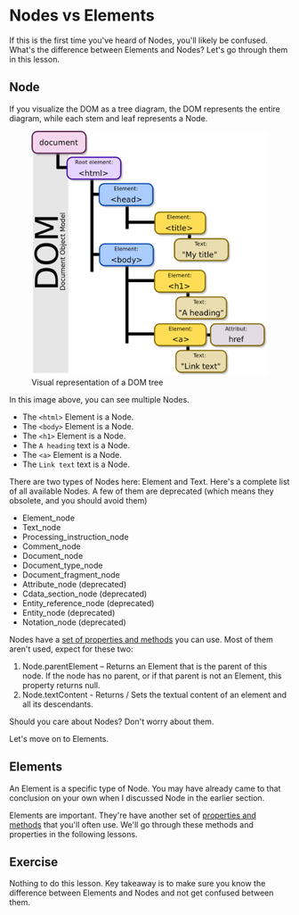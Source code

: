 # Nodes vs Elements

If this is the first time you've heard of Nodes, you'll likely be confused. What's the difference between Elements and Nodes? Let's go through them in this lesson.

## Node

If you visualize the DOM as a tree diagram, the DOM represents the entire diagram, while each stem and leaf represents a Node.

<figure>
  <img src="../../images/dom-basics/node-vs-elem/dom.png" alt="Visual representation of a DOM tree">
  <figcaption>Visual representation of a DOM tree</figcaption>
</figure>

In this image above, you can see multiple Nodes.

- The `<html>` Element is a Node.
- The `<body>` Element is a Node.
- The `<h1>` Element is a Node.
- The `A heading` text is a Node.
- The `<a>` Element is a Node.
- The `Link text` text is a Node.

There are two types of Nodes here: Element and Text. Here's a complete list of all available Nodes. A few of them are deprecated (which means they obsolete, and you should avoid them)

- Element_node
- Text_node
- Processing_instruction_node
- Comment_node
- Document_node
- Document_type_node
- Document_fragment_node
- Attribute_node (deprecated)
- Cdata_section_node (deprecated)
- Entity_reference_node (deprecated)
- Entity_node (deprecated)
- Notation_node (deprecated)

Nodes have a [set of properties and methods](https://developer.mozilla.org/en/docs/Web/API/Node) you can use. Most of them aren't used, expect for these two:

1. Node.parentElement – Returns an Element that is the parent of this node. If the node has no parent, or if that parent is not an Element, this property returns null.
2. Node.textContent - Returns / Sets the textual content of an element and all its descendants.

Should you care about Nodes? Don't worry about them.

Let's move on to Elements.

## Elements

An Element is a specific type of Node. You may have already came to that conclusion on your own when I discussed Node in the earlier section.

Elements are important. They're have another set of [properties and methods](https://developer.mozilla.org/en-US/docs/Web/API/Element) that you'll often use. We'll go through these methods and properties in the following lessons.

## Exercise

Nothing to do this lesson. Key takeaway is to make sure you know the difference between Elements and Nodes and not get confused between them.
